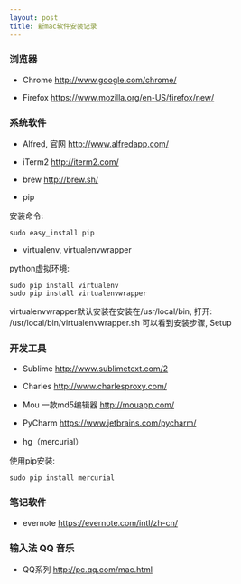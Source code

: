 ```yaml
---
layout: post
title: 新mac软件安装记录
---
```


### 浏览器

* Chrome <http://www.google.com/chrome/>

* Firefox <https://www.mozilla.org/en-US/firefox/new/>

### 系统软件

* Alfred, 官网 <http://www.alfredapp.com/>

* iTerm2 <http://iterm2.com/>

* brew <http://brew.sh/>

* pip

安装命令:

    sudo easy_install pip

* virtualenv, virtualenvwrapper

python虚拟环境:

    sudo pip install virtualenv
    sudo pip install virtualenvwrapper

virtualenvwrapper默认安装在安装在/usr/local/bin, 打开: /usr/local/bin/virtualenvwrapper.sh 可以看到安装步骤, Setup


### 开发工具

* Sublime <http://www.sublimetext.com/2>

* Charles <http://www.charlesproxy.com/>

* Mou 一款md5编辑器 <http://mouapp.com/>

* PyCharm <https://www.jetbrains.com/pycharm/>

* hg（mercurial）

使用pip安装:

    sudo pip install mercurial

### 笔记软件

* evernote <https://evernote.com/intl/zh-cn/>

### 输入法 QQ 音乐

* QQ系列 <http://pc.qq.com/mac.html>

